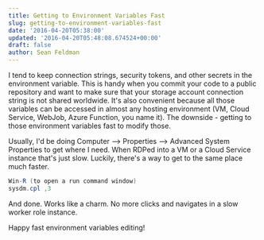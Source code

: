 ```yaml
---
title: Getting to Environment Variables Fast
slug: getting-to-environment-variables-fast
date: '2016-04-20T05:38:00'
updated: '2016-04-20T05:48:08.674524+00:00'
draft: false
author: Sean Feldman
---
```

I tend to keep connection strings, security tokens, and other secrets in the environment variable. This is handy when you commit your code to a public repository and want to make sure that your storage account connection string is not shared worldwide. It's also convenient because all those variables can be accessed in almost any hosting environment (VM, Cloud Service, WebJob, Azure Function, you name it). The downside - getting to those environment variables fast to modify those.

Usually, I'd be doing Computer --> Properties --> Advanced System Properties to get where I need. When RDPed into a VM or a Cloud Service instance that's just slow. Luckily, there's a way to get to the same place much faster.

```csharp
Win-R (to open a run command window)
sysdm.cpl ,3
```
And done. Works like a charm. No more clicks and navigates in a slow worker role instance.
Happy fast environment variables editing!
